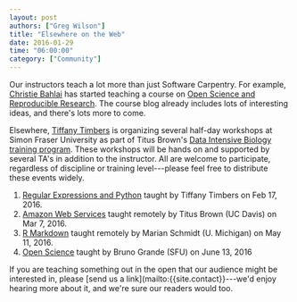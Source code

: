 ```yaml
---
layout: post
authors: ["Greg Wilson"]
title: "Elsewhere on the Web"
date: 2016-01-29
time: "06:00:00"
category: ["Community"]
---
```

Our instructors teach a lot more than just Software Carpentry.
For example,
[Christie Bahlai]({{site.baseurl}}/team/#bahlai_christie) has started teaching a course on
[Open Science and Reproducible Research](https://osrrcourse.wordpress.com/).
The course blog already includes lots of interesting ideas,
and there's lots more to come.

Elsewhere,
[Tiffany Timbers]({{site.basurl}}/team/#timbers_tiffany) is organizing several half-day workshops at Simon Fraser University
as part of Titus Brown's
[Data Intensive Biology training program]({{site.baseurl}}/blog/2016/01/online-workshops-from-ucdavis.html).
These workshops will be hands on and supported by several TA's in addition to the instructor.
All are welcome to participate, regardless of discipline or training level---please feel free to distribute these events widely.

1.  [Regular Expressions and Python](https://github.com/ttimbers/dib-training/blob/pub/2016-02-17-regular_expressions_Python.md)
    taught by Tiffany Timbers on Feb 17, 2016.
2.  [Amazon Web Services](https://www.eventbrite.com/e/amazon-web-services-tickets-21041573914)
    taught remotely by Titus Brown (UC Davis) on Mar 7, 2016.
3.  [R Markdown](https://www.eventbrite.com/e/r-markdown-tickets-21041792568)
    taught remotely by Marian Schmidt (U. Michigan) on May 11, 2016.
4.  [Open Science](https://www.eventbrite.com/e/open-science-tickets-21041902898)
    taught by Bruno Grande (SFU) on June 13, 2016

If you are teaching something out in the open that our audience might be interested in,
please [send us a link](mailto:{{site.contact}}---we'd enjoy hearing more about it,
and we're sure our readers would too.
